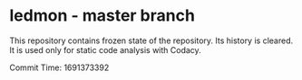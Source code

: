 # ledmon - master branch

This repository contains frozen state of the repository.
Its history is cleared. It is used only for static code
analysis with Codacy.

Commit Time: 1691373392